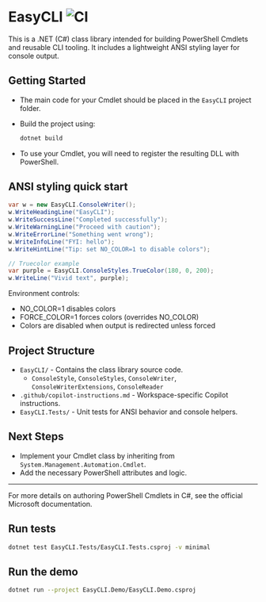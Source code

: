# EasyCLI <img src="https://img.shields.io/github/actions/workflow/status/SamMRoberts/EasyCLI/ci.yml?branch=main" alt="CI"/>

This is a .NET (C#) class library intended for building PowerShell Cmdlets and reusable CLI tooling. It includes a lightweight ANSI styling layer for console output.

## Getting Started

- The main code for your Cmdlet should be placed in the `EasyCLI` project folder.
- Build the project using:
  
  ```sh
  dotnet build
  ```
- To use your Cmdlet, you will need to register the resulting DLL with PowerShell.

## ANSI styling quick start

```csharp
var w = new EasyCLI.ConsoleWriter();
w.WriteHeadingLine("EasyCLI");
w.WriteSuccessLine("Completed successfully");
w.WriteWarningLine("Proceed with caution");
w.WriteErrorLine("Something went wrong");
w.WriteInfoLine("FYI: hello");
w.WriteHintLine("Tip: set NO_COLOR=1 to disable colors");

// Truecolor example
var purple = EasyCLI.ConsoleStyles.TrueColor(180, 0, 200);
w.WriteLine("Vivid text", purple);
```

Environment controls:
- NO_COLOR=1 disables colors
- FORCE_COLOR=1 forces colors (overrides NO_COLOR)
- Colors are disabled when output is redirected unless forced

## Project Structure

- `EasyCLI/` - Contains the class library source code.
  - `ConsoleStyle`, `ConsoleStyles`, `ConsoleWriter`, `ConsoleWriterExtensions`, `ConsoleReader`
- `.github/copilot-instructions.md` - Workspace-specific Copilot instructions.
 - `EasyCLI.Tests/` - Unit tests for ANSI behavior and console helpers.

## Next Steps

- Implement your Cmdlet class by inheriting from `System.Management.Automation.Cmdlet`.
- Add the necessary PowerShell attributes and logic.

---

For more details on authoring PowerShell Cmdlets in C#, see the official Microsoft documentation.

## Run tests

```sh
dotnet test EasyCLI.Tests/EasyCLI.Tests.csproj -v minimal
```

## Run the demo

```sh
dotnet run --project EasyCLI.Demo/EasyCLI.Demo.csproj
```
